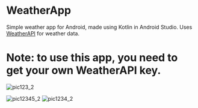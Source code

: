 # WeatherApp
Simple weather app for Android, made using Kotlin in Android Studio. Uses [WeatherAPI](https://www.weatherapi.com/) for weather data.

# Note: to use this app, you need to get your own WeatherAPI key. 

![pic123_2](https://user-images.githubusercontent.com/34383558/100518829-c4b83d80-319c-11eb-9223-b154ac0b776d.jpg)


![pic12345_2](https://user-images.githubusercontent.com/34383558/100518833-c5e96a80-319c-11eb-97f5-b9d0cb3abb8d.jpg)
![pic1234_2](https://user-images.githubusercontent.com/34383558/100518831-c550d400-319c-11eb-9c23-932d80bf9790.jpg)

